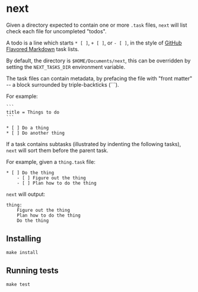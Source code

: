next
====

Given a directory expected to contain one or more `.task` files, 
`next` will list check each file for uncompleted "todos".

A todo is a line which starts `* [ ]`, `+ [ ]`, or `- [ ]`, in the
style of [GitHub Flavored Markdown][gfm] task lists.

[gfm]: https://github.github.com/gfm/#task-list-items-extension-

By default, the directory is `$HOME/Documents/next`, this can be
overridden by setting the `NEXT_TASKS_DIR` environment variable.

The task files can contain metadata, by prefacing the file with
"front matter" -- a block surrounded by triple-backticks (```).

For example:

    ```
    title = Things to do
    ```

    * [ ] Do a thing
    * [ ] Do another thing

If a task contains subtasks (illustrated by indenting the following
tasks), `next` will sort them before the parent task.

For example, given a `thing.task` file:

    * [ ] Do the thing
        - [ ] Figure out the thing
        - [ ] Plan how to do the thing

`next` will output:

    thing:
        Figure out the thing
        Plan how to do the thing
        Do the thing


## Installing

    make install

## Running tests

    make test

